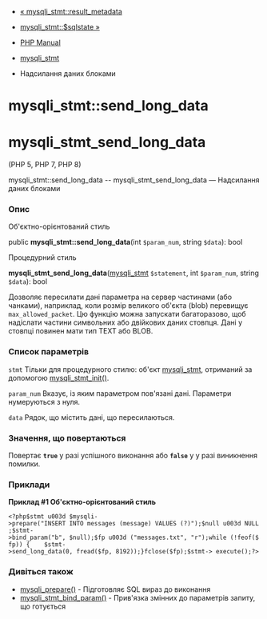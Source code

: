 - [« mysqli_stmt::result_metadata](mysqli-stmt.result-metadata.md)
- [mysqli_stmt::$sqlstate »](mysqli-stmt.sqlstate.md)

- [PHP Manual](index.md)
- [mysqli_stmt](class.mysqli-stmt.md)
- Надсилання даних блоками

# mysqli_stmt::send_long_data

# mysqli_stmt_send_long_data

(PHP 5, PHP 7, PHP 8)

mysqli_stmt::send_long_data -- mysqli_stmt_send_long_data — Надсилання
даних блоками

### Опис

Об'єктно-орієнтований стиль

public **mysqli_stmt::send_long_data**(int `$param_num`, string
`$data`): bool

Процедурний стиль

**mysqli_stmt_send_long_data**([mysqli_stmt](class.mysqli-stmt.md)
`$statement`, int `$param_num`, string `$data`): bool

Дозволяє пересилати дані параметра на сервер частинами (або чанками),
наприклад, коли розмір великого об'єкта (blob) перевищує
`max_allowed_packet`. Цю функцію можна запускати багаторазово, щоб
надіслати частини символьних або двійкових даних стовпця. Дані у стовпці
повинен мати тип TEXT або BLOB.

### Список параметрів

`stmt`
Тільки для процедурного стилю: об'єкт
[mysqli_stmt](class.mysqli-stmt.md), отриманий за допомогою
[mysqli_stmt_init()](mysqli.stmt-init.md).

`param_num`
Вказує, із яким параметром пов'язані дані. Параметри нумеруються з
нуля.

`data`
Рядок, що містить дані, що пересилаються.

### Значення, що повертаються

Повертає **`true`** у разі успішного виконання або **`false`** у
у разі виникнення помилки.

### Приклади

**Приклад #1 Об'єктно-орієнтований стиль**

` <?php$stmt u003d $mysqli->prepare("INSERT INTO messages (message) VALUES (?)");$null u003d NULL;$stmt->bind_param("b", $null);$fp u003d ("messages.txt", "r");while (!feof($fp)) {    $stmt->send_long_data(0, fread($fp, 8192));}fclose($fp);$stmt-> execute();?> `

### Дивіться також

- [mysqli_prepare()](mysqli.prepare.md) - Підготовляє SQL
вираз до виконання
- [mysqli_stmt_bind_param()](mysqli-stmt.bind-param.md) - Прив'язка
змінних до параметрів запиту, що готується
